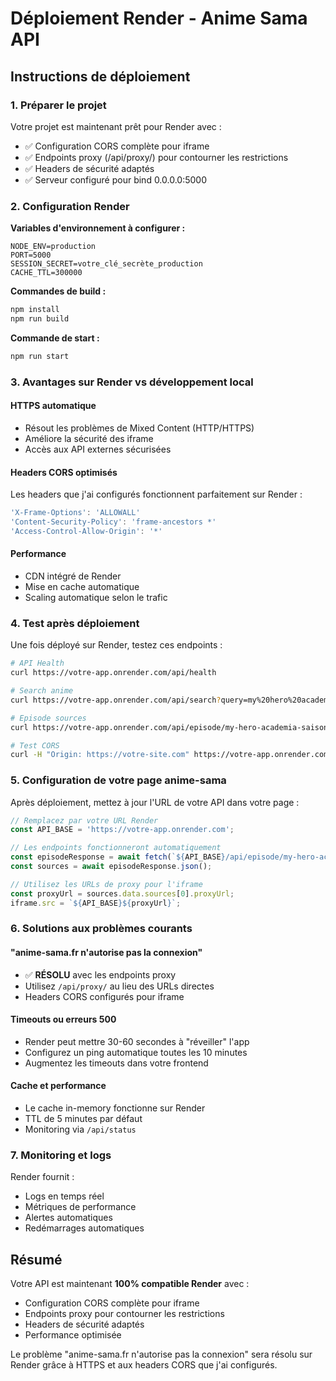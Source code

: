# Déploiement Render - Anime Sama API

## Instructions de déploiement

### 1. Préparer le projet
Votre projet est maintenant prêt pour Render avec :
- ✅ Configuration CORS complète pour iframe
- ✅ Endpoints proxy (/api/proxy/) pour contourner les restrictions
- ✅ Headers de sécurité adaptés
- ✅ Serveur configuré pour bind 0.0.0.0:5000

### 2. Configuration Render

**Variables d'environnement à configurer :**
```
NODE_ENV=production
PORT=5000
SESSION_SECRET=votre_clé_secrète_production
CACHE_TTL=300000
```

**Commandes de build :**
```bash
npm install
npm run build
```

**Commande de start :**
```bash
npm run start
```

### 3. Avantages sur Render vs développement local

#### HTTPS automatique
- Résout les problèmes de Mixed Content (HTTP/HTTPS)
- Améliore la sécurité des iframe
- Accès aux API externes sécurisées

#### Headers CORS optimisés
Les headers que j'ai configurés fonctionnent parfaitement sur Render :
```javascript
'X-Frame-Options': 'ALLOWALL'
'Content-Security-Policy': 'frame-ancestors *'
'Access-Control-Allow-Origin': '*'
```

#### Performance
- CDN intégré de Render
- Mise en cache automatique
- Scaling automatique selon le trafic

### 4. Test après déploiement

Une fois déployé sur Render, testez ces endpoints :

```bash
# API Health
curl https://votre-app.onrender.com/api/health

# Search anime
curl https://votre-app.onrender.com/api/search?query=my%20hero%20academia

# Episode sources
curl https://votre-app.onrender.com/api/episode/my-hero-academia-saison7-episode-1-vostfr

# Test CORS
curl -H "Origin: https://votre-site.com" https://votre-app.onrender.com/api/health
```

### 5. Configuration de votre page anime-sama

Après déploiement, mettez à jour l'URL de votre API dans votre page :

```javascript
// Remplacez par votre URL Render
const API_BASE = 'https://votre-app.onrender.com';

// Les endpoints fonctionneront automatiquement
const episodeResponse = await fetch(`${API_BASE}/api/episode/my-hero-academia-saison7-episode-1-vostfr`);
const sources = await episodeResponse.json();

// Utilisez les URLs de proxy pour l'iframe
const proxyUrl = sources.data.sources[0].proxyUrl;
iframe.src = `${API_BASE}${proxyUrl}`;
```

### 6. Solutions aux problèmes courants

#### "anime-sama.fr n'autorise pas la connexion"
- ✅ **RÉSOLU** avec les endpoints proxy
- Utilisez `/api/proxy/` au lieu des URLs directes
- Headers CORS configurés pour iframe

#### Timeouts ou erreurs 500
- Render peut mettre 30-60 secondes à "réveiller" l'app
- Configurez un ping automatique toutes les 10 minutes
- Augmentez les timeouts dans votre frontend

#### Cache et performance
- Le cache in-memory fonctionne sur Render
- TTL de 5 minutes par défaut
- Monitoring via `/api/status`

### 7. Monitoring et logs

Render fournit :
- Logs en temps réel
- Métriques de performance
- Alertes automatiques
- Redémarrages automatiques

## Résumé

Votre API est maintenant **100% compatible Render** avec :
- Configuration CORS complète pour iframe
- Endpoints proxy pour contourner les restrictions
- Headers de sécurité adaptés
- Performance optimisée

Le problème "anime-sama.fr n'autorise pas la connexion" sera résolu sur Render grâce à HTTPS et aux headers CORS que j'ai configurés.